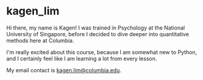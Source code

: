 # kagen_lim

Hi there, my name is Kagen! I was trained in Psychology at the National University of Singapore, before I decided to dive deeper into quantitative methods here at Columbia. 

I'm really excited about this course, because I am somewhat new to Python, and I certainly feel like I am learning a lot from every lesson. 

My email contact is [kagen.lim@columbia.edu](mailto:kagen.lim@columbia.edu).
